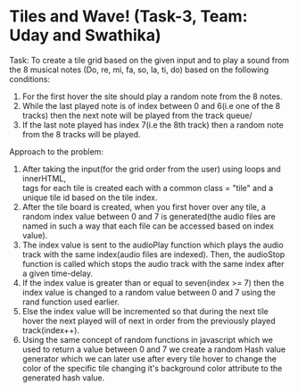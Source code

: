 # Tiles and Wave! (Task-3, Team: Uday and Swathika)
Task:
To create a tile grid based on the given input and to play a sound from the 8 musical notes (Do, re, mi, fa, so, la, ti, do) based on the following conditions:
1. For the first hover the site should play a random note from the 8 notes.
2. While the last played note is of index between 0 and 6(i.e one of the 8 tracks) then the next note will be played from the track queue/ 
3. If the last note played has index 7(i.e the 8th track) then a random note from the 8 tracks will be played.

Approach to the problem:
1. After taking the input(for the grid order from the user) using loops and innerHTML, <div> tags for each tile is created each with a common class = "tile" and a unique tile id based on the tile index.
2. After the tile board is created, when you first hover over any tile, a random index value between 0 and 7 is generated(the audio files are named in such a way that each file can be accessed based on index value).
3. The index value is sent to the audioPlay function which plays the audio track with the same index(audio files are indexed). Then, the audioStop function is called which stops the audio track with the same index after a given time-delay.
4. If the index value is greater than or equal to seven(index >= 7) then the index value is changed to a random value between 0 and 7 using the rand function used earlier.
5. Else the index value will be incremented so that during the next tile hover the next played will of next in order from the previously played track(index++).
6. Using the same concept of random functions in javascript which we used to return a value between 0 and 7 we create a random Hash value generator which we can later use after every tile hover to change the color of the specific tile changing it's background color attribute to the generated hash value.
